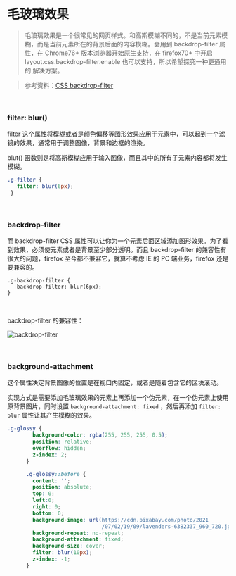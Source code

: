 # 毛玻璃效果

> 毛玻璃效果是一个很常见的网页样式。和高斯模糊不同的，不是当前元素模糊，而是当前元素所在的背景后面的内容模糊。会用到 backdrop-filter 属性，在 Chrome76+ 版本浏览器开始原生支持，在 firefox70+ 中开启 layout.css.backdrop-filter.enable 也可以支持，所以希望探究一种更通用的 解决方案。

> 参考资料：[CSS backdrop-filter](https://www.zhangxinxu.com/wordpress/2019/11/css-backdrop-filter/)

<br>



### filter: blur()

filter 这个属性将模糊或者是颜色偏移等图形效果应用于元素中，可以起到一个滤镜的效果，通常用于调整图像，背景和边框的渲染。

blut() 函数则是将高斯模糊应用于输入图像，而且其中的所有子元素内容都将发生模糊。

```css
.g-filter {
   filter: blur(6px);
 }
```



<br>



### backdrop-filter

而 backdrop-filter CSS 属性可以让你为一个元素后面区域添加图形效果。为了看到效果，必须使元素或者是背景至少部分透明。而且 backdrop-filter 的兼容性有很大的问题，firefox 至今都不兼容它，就算不考虑 IE 的 PC 端业务，firefox 还是要兼容的。

```
.g-backdrop-filter {
   backdrop-filter: blur(6px);
}
```

<br>

backdrop-filter 的兼容性：

![backdrop-filter](https://segmentfault.com/img/remote/1460000040263460/view)

<br>



### background-attachment

这个属性决定背景图像的位置是在视口内固定，或者是随着包含它的区块滚动。

实现方式是需要添加毛玻璃效果的元素上再添加一个伪元素，在一个伪元素上使用原背景图片，同时设置 `background-attachment: fixed` ，然后再添加 `filter: blur` 属性让其产生模糊的效果。

```css
.g-glossy {
        background-color: rgba(255, 255, 255, 0.5);
        position: relative;
        overflow: hidden;
        z-index: 2;
      }

      .g-glossy::before {
        content: '';
        position: absolute;
        top: 0;
        left:0;
        right: 0;
        bottom: 0;
        background-image: url(https://cdn.pixabay.com/photo/2021
                              /07/02/19/09/lavenders-6382337_960_720.jpg);
        background-repeat: no-repeat;
        background-attachment: fixed;
        background-size: cover;
        filter: blur(10px);
        z-index: -1;
      }
```



<br>

